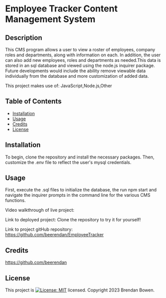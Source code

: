 # Employee Tracker Content Management System

  ## Description
This CMS program allows a user to view a roster of employees, company roles and departments, along with information on each. In addition, the user can also add new employees, roles and departments as needed.This data is stored in an sql database and viewed using the node.js inquirer package. Future developments would include the ability remove viewable data individually from the database and more customization of added data.

This project makes use of: 
JavaScript,Node.js,Other

## Table of Contents
* [Installation](#installation)
* [Usage](#usage)
* [Credits](#credits)
* [License](#license)

## Installation
To begin, clone the repository and install the necessary packages. Then, customize the .env file to reflect the user's mysql credentials. 

## Usage
First, execute the .sql files to initialize the database, the run npm start and navigate the inquirer prompts in the command line for the various CMS functions.

Video walkthrough of live project: 

Link to deployed project: Clone the repository to try it for yourself!

Link to project gitHub repository: https://github.com/beerendan/EmployeeTracker

## Credits
https://github.com/beerendan

## License
This project is [![License: MIT](https://img.shields.io/badge/License-MIT-yellow.svg)](https://opensource.org/licenses/MIT) licensed.
Copyright 2023 Brendan Bowen.
